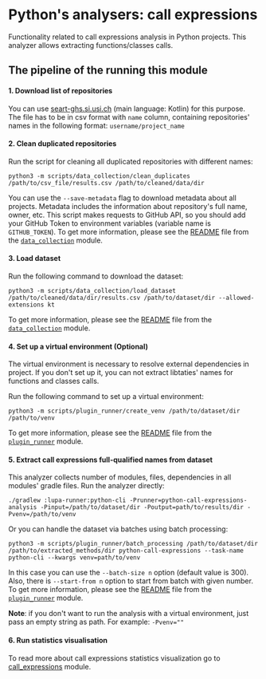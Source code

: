 # Python's analysers: call expressions

Functionality related to call expressions analysis in Python projects.
This analyzer allows extracting functions/classes calls.

## The pipeline of the running this module

#### 1. Download list of repositories

You can use [seart-ghs.si.usi.ch]( https://seart-ghs.si.usi.ch/) (main language: Kotlin) for this purpose. The file has
to be in csv format with ```name``` column, containing repositories' names in the following
format: ```username/project_name```

#### 2. Clean duplicated repositories

Run the script for cleaning all duplicated repositories with different names:
``` shell script
python3 -m scripts/data_collection/clean_duplicates /path/to/csv_file/results.csv /path/to/cleaned/data/dir
```
You can use the ```--save-metadata``` flag to download metadata about all projects.
Metadata includes the information about repository's full name, owner, etc.
This script makes requests to GitHub API,
so you should add your GitHub Token to environment variables
(variable name is ```GITHUB_TOKEN```).
To get more information, please see the [README](../../../../../../../../../../scripts/data_collection/README.md)
file from the [`data_collection`](../../../../../../../../../../scripts/data_collection) module.

#### 3. Load dataset

Run the following command to download the dataset:

``` 
python3 -m scripts/data_collection/load_dataset /path/to/cleaned/data/dir/results.csv /path/to/dataset/dir --allowed-extensions kt
```

To get more information, please see the [README](../../../../../../../../../../scripts/data_collection/README.md)
file from the [`data_collection`](../../../../../../../../../../scripts/data_collection) module.

#### 4. Set up a virtual environment (Optional)

The virtual environment is necessary to resolve external dependencies in project. 
If you don't set up it, you can not extract libtaties' names for functions and classes calls.

Run the following command to set up a virtual environment:

``` 
python3 -m scripts/plugin_runner/create_venv /path/to/dataset/dir /path/to/venv
```

To get more information, please see the [README](../../../../../../../../../../scripts/plugin_runner/README.md)
file from the [`plugin_runner`](../../../../../../../../../../scripts/plugin_runner) module.

#### 5. Extract call expressions full-qualified names from dataset

This analyzer collects number of modules, files, dependencies in all modules' gradle files.
Run the analyzer directly:
``` 
./gradlew :lupa-runner:python-cli -Prunner=python-call-expressions-analysis -Pinput=/path/to/dataset/dir -Poutput=path/to/results/dir -Pvenv=/path/to/venv
```
Or you can handle the dataset via batches using batch processing:
``` 
python3 -m scripts/plugin_runner/batch_processing /path/to/dataset/dir /path/to/extracted_methods/dir python-call-expressions --task-name python-cli --kwargs venv=path/to/venv
```
In this case you can use the ```--batch-size n``` option (default value is 300).
Also, there is ```--start-from n``` option to start from batch with given number.
To get more information, please see the [README](../../../../../../../../../../scripts/plugin_runner/README.md)
file from the [`plugin_runner`](../../../../../../../../../../scripts/plugin_runner) module.

**Note**: if you don't want to run the analysis with a virtual environment, just pass an empty string as path. For example: `-Pvenv=""`

#### 6. Run statistics visualisation

To read more about call expressions statistics visualization
go to [call_expressions](../../../../../../../../../../scripts/analysis/call_expressions/python/README.md) module.
